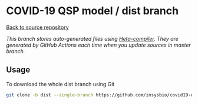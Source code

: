 # COVID-19 QSP model / dist branch

[Back to source repository](https://github.com/insysbio/covid19-qsp-model)

*This branch stores auto-generated files using [Heta-compiler](https://hetalang.github.io). They are  generated by GitHub Actions each time when you update sources in master branch.*

## Usage

To download the whole dist branch using Git

```bash
git clone -b dist --single-branch https://github.com/insysbio/covid19-qsp-model.git covid19-qsp-model-dist
```
